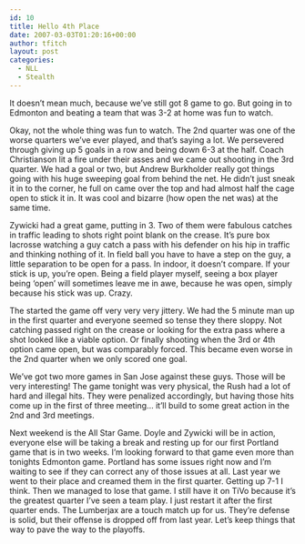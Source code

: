```yaml
---
id: 10
title: Hello 4th Place
date: 2007-03-03T01:20:16+00:00
author: tfitch
layout: post
categories:
  - NLL
  - Stealth
---
```

It doesn&#8217;t mean much, because we&#8217;ve still got 8 game to go. But going in to Edmonton and beating a team that was 3-2 at home was fun to watch.

Okay, not the whole thing was fun to watch. The 2nd quarter was one of the worse quarters we&#8217;ve ever played, and that&#8217;s saying a lot. We persevered through giving up 5 goals in a row and being down 6-3 at the half. Coach Christianson lit a fire under their asses and we came out shooting in the 3rd quarter. We had a goal or two, but Andrew Burkholder really got things going with his huge sweeping goal from behind the net. He didn&#8217;t just sneak it in to the corner, he full on came over the top and had almost half the cage open to stick it in. It was cool and bizarre (how open the net was) at the same time.

Zywicki had a great game, putting in 3. Two of them were fabulous catches in traffic leading to shots right point blank on the crease. It&#8217;s pure box lacrosse watching a guy catch a pass with his defender on his hip in traffic and thinking nothing of it. In field ball you have to have a step on the guy, a little separation to be open for a pass. In indoor, it doesn&#8217;t compare. If your stick is up, you&#8217;re open. Being a field player myself, seeing a box player being &#8216;open&#8217; will sometimes leave me in awe, because he was open, simply because his stick was up. Crazy.

The started the game off very very very jittery. We had the 5 minute man up in the first quarter and everyone seemed so tense they there sloppy. Not catching passed right on the crease or looking for the extra pass where a shot looked like a viable option. Or finally shooting when the 3rd or 4th option came open, but was comparably forced. This became even worse in the 2nd quarter when we only scored one goal.

We&#8217;ve got two more games in San Jose against these guys. Those will be very interesting! The game tonight was very physical, the Rush had a lot of hard and illegal hits. They were penalized accordingly, but having those hits come up in the first of three meeting&#8230; it&#8217;ll build to some great action in the 2nd and 3rd meetings.

Next weekend is the All Star Game. Doyle and Zywicki will be in action, everyone else will be taking a break and resting up for our first Portland game that is in two weeks. I&#8217;m looking forward to that game even more than tonights Edmonton game. Portland has some issues right now and I&#8217;m waiting to see if they can correct any of those issues at all. Last year we went to their place and creamed them in the first quarter. Getting up 7-1 I think. Then we managed to lose that game. I still have it on TiVo because it&#8217;s the greatest quarter I&#8217;ve seen a team play. I just restart it after the first quarter ends. The Lumberjax are a touch match up for us. They&#8217;re defense is solid, but their offense is dropped off from last year. Let&#8217;s keep things that way to pave the way to the playoffs.
